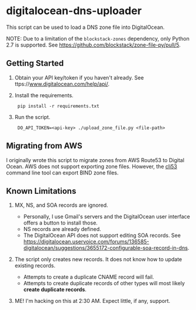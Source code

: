 # digitalocean-dns-uploader
This script can be used to load a DNS zone file into DigitalOcean.

NOTE: Due to a limitation of the `blockstack-zones` dependency, only Python 2.7 is supported. See
https://github.com/blockstack/zone-file-py/pull/5.


## Getting Started

1. Obtain your API key/token if you haven't already. See ttps://www.digitalocean.com/help/api/.

2. Install the requirements.

        pip install -r requirements.txt

3. Run the script.

        DO_API_TOKEN=<api-key> ./upload_zone_file.py <file-path>


## Migrating from AWS

I originally wrote this script to migrate zones from AWS Route53 to Digital Ocean. AWS does not support exporting zone
files. However, the [cli53](https://github.com/barnybug/cli53) command line tool can export BIND zone files.


## Known Limitations

1. MX, NS, and SOA records are ignored.

    - Personally, I use Gmail's servers and the DigitalOcean user interface offers a
button to install those.
    - NS records are already defined.
    - The DigitalOcean API does not support editing SOA records. See https://digitalocean.uservoice.com/forums/136585-digitalocean/suggestions/3655172-configurable-soa-record-in-dns.

2. The script only creates new records. It does not know how to update existing records.

    - Attempts to create a duplicate CNAME record will fail.
    - Attempts to create duplicate records of other types will most likely **create duplicate records**.

3. ME! I'm hacking on this at 2:30 AM. Expect little, if any, support.
